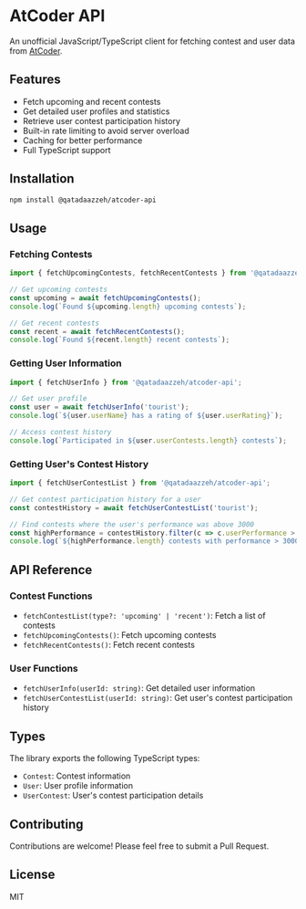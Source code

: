 # AtCoder API

An unofficial JavaScript/TypeScript client for fetching contest and user data from [AtCoder](https://atcoder.jp/).

## Features

- Fetch upcoming and recent contests
- Get detailed user profiles and statistics
- Retrieve user contest participation history
- Built-in rate limiting to avoid server overload
- Caching for better performance
- Full TypeScript support

## Installation

```bash
npm install @qatadaazzeh/atcoder-api
```

## Usage

### Fetching Contests

```typescript
import { fetchUpcomingContests, fetchRecentContests } from '@qatadaazzeh/atcoder-api';

// Get upcoming contests
const upcoming = await fetchUpcomingContests();
console.log(`Found ${upcoming.length} upcoming contests`);

// Get recent contests
const recent = await fetchRecentContests();
console.log(`Found ${recent.length} recent contests`);
```

### Getting User Information

```typescript
import { fetchUserInfo } from '@qatadaazzeh/atcoder-api';

// Get user profile
const user = await fetchUserInfo('tourist');
console.log(`${user.userName} has a rating of ${user.userRating}`);

// Access contest history
console.log(`Participated in ${user.userContests.length} contests`);
```

### Getting User's Contest History

```typescript
import { fetchUserContestList } from '@qatadaazzeh/atcoder-api';

// Get contest participation history for a user
const contestHistory = await fetchUserContestList('tourist');

// Find contests where the user's performance was above 3000
const highPerformance = contestHistory.filter(c => c.userPerformance > 3000);
console.log(`${highPerformance.length} contests with performance > 3000`);
```

## API Reference

### Contest Functions

- `fetchContestList(type?: 'upcoming' | 'recent')`: Fetch a list of contests
- `fetchUpcomingContests()`: Fetch upcoming contests
- `fetchRecentContests()`: Fetch recent contests

### User Functions

- `fetchUserInfo(userId: string)`: Get detailed user information
- `fetchUserContestList(userId: string)`: Get user's contest participation history

## Types

The library exports the following TypeScript types:

- `Contest`: Contest information
- `User`: User profile information
- `UserContest`: User's contest participation details

## Contributing

Contributions are welcome! Please feel free to submit a Pull Request.

## License

MIT
